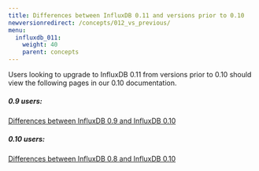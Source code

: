 ```yaml
---
title: Differences between InfluxDB 0.11 and versions prior to 0.10
newversionredirect: /concepts/012_vs_previous/
menu:
  influxdb_011:
    weight: 40
    parent: concepts
---
```


Users looking to upgrade to InfluxDB 0.11 from versions prior to 0.10 should view the following pages in our 0.10 documentation.

##### 0.9 users:
[Differences between InfluxDB 0.9 and InfluxDB 0.10](/influxdb/v0.10/concepts/09_vs_010/)

##### 0.10 users:
[Differences between InfluxDB 0.8 and InfluxDB 0.10](/influxdb/v0.10/concepts/08_vs_010/)
